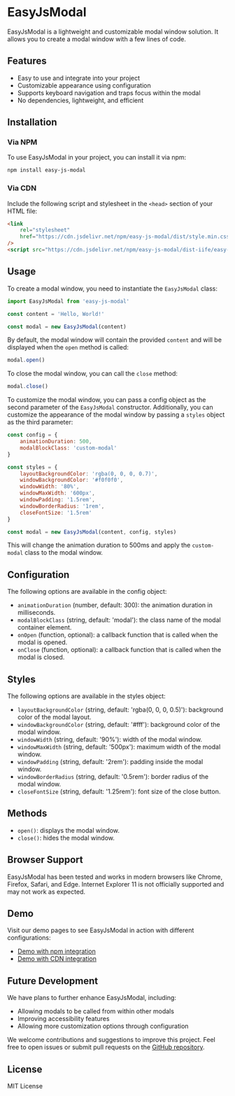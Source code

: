 # EasyJsModal

EasyJsModal is a lightweight and customizable modal window solution. It allows you to create a modal window with a few lines of code.

## Features

- Easy to use and integrate into your project
- Customizable appearance using configuration
- Supports keyboard navigation and traps focus within the modal
- No dependencies, lightweight, and efficient

## Installation

### Via NPM

To use EasyJsModal in your project, you can install it via npm:

```bash
npm install easy-js-modal
```

### Via CDN

Include the following script and stylesheet in the `<head>` section of your HTML file:

```html
<link
	rel="stylesheet"
	href="https://cdn.jsdelivr.net/npm/easy-js-modal/dist/style.min.css"
/>
<script src="https://cdn.jsdelivr.net/npm/easy-js-modal/dist-iife/easy-js-modal.min.js"></script>
```

## Usage

To create a modal window, you need to instantiate the `EasyJsModal` class:

```js
import EasyJsModal from 'easy-js-modal'

const content = 'Hello, World!'

const modal = new EasyJsModal(content)
```

By default, the modal window will contain the provided `content` and will be displayed when the `open` method is called:

```js
modal.open()
```

To close the modal window, you can call the `close` method:

```js
modal.close()
```

To customize the modal window, you can pass a config object as the second parameter of the `EasyJsModal` constructor. Additionally, you can customize the appearance of the modal window by passing a `styles` object as the third parameter:

```js
const config = {
	animationDuration: 500,
	modalBlockClass: 'custom-modal'
}

const styles = {
	layoutBackgroundColor: 'rgba(0, 0, 0, 0.7)',
	windowBackgroundColor: '#f0f0f0',
	windowWidth: '80%',
	windowMaxWidth: '600px',
	windowPadding: '1.5rem',
	windowBorderRadius: '1rem',
	closeFontSize: '1.5rem'
}

const modal = new EasyJsModal(content, config, styles)
```

This will change the animation duration to 500ms and apply the `custom-modal` class to the modal window.

## Configuration

The following options are available in the config object:

- `animationDuration` (number, default: 300): the animation duration in milliseconds.
- `modalBlockClass` (string, default: 'modal'): the class name of the modal container element.
- `onOpen` (function, optional): a callback function that is called when the modal is opened.
- `onClose` (function, optional): a callback function that is called when the modal is closed.

## Styles

The following options are available in the styles object:

- `layoutBackgroundColor` (string, default: 'rgba(0, 0, 0, 0.5)'): background color of the modal layout.
- `windowBackgroundColor` (string, default: '#fff'): background color of the modal window.
- `windowWidth` (string, default: '90%'): width of the modal window.
- `windowMaxWidth` (string, default: '500px'): maximum width of the modal window.
- `windowPadding` (string, default: '2rem'): padding inside the modal window.
- `windowBorderRadius` (string, default: '0.5rem'): border radius of the modal window.
- `closeFontSize` (string, default: '1.25rem'): font size of the close button.

## Methods

- `open()`: displays the modal window.
- `close()`: hides the modal window.

## Browser Support

EasyJsModal has been tested and works in modern browsers like Chrome, Firefox, Safari, and Edge. Internet Explorer 11 is not officially supported and may not work as expected.

## Demo

Visit our demo pages to see EasyJsModal in action with different configurations:

- [Demo with npm integration](https://codepen.io/smargelov/pen/PodXXYw)
- [Demo with CDN integration](https://codepen.io/smargelov/pen/jOvXXOy)

## Future Development

We have plans to further enhance EasyJsModal, including:

- Allowing modals to be called from within other modals
- Improving accessibility features
- Allowing more customization options through configuration

We welcome contributions and suggestions to improve this project. Feel free to open issues or submit pull requests on the [GitHub repository](https://github.com/smargelov/easy-js-modal).

## License

MIT License
